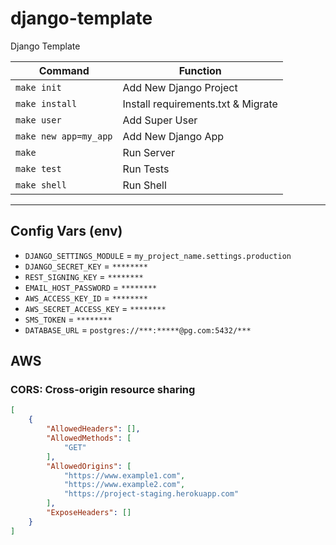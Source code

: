 # django-template
Django Template


| Command               | Function                           |
| --------------------- | ---------------------------------- |
| `make init`           | Add New Django Project             |
| `make install`        | Install requirements.txt & Migrate |
| `make user`           | Add Super User                     |
| `make new app=my_app` | Add New Django App                 |
| `make`                | Run Server                         |
| `make test`           | Run Tests                          |
| `make shell`          | Run Shell                          |


---


## Config Vars (env)
- `DJANGO_SETTINGS_MODULE` = `my_project_name.settings.production`
- `DJANGO_SECRET_KEY` = `********`
- `REST_SIGNING_KEY` = `********`
- `EMAIL_HOST_PASSWORD` = `********`
- `AWS_ACCESS_KEY_ID` = `********`
- `AWS_SECRET_ACCESS_KEY` = `********`
- `SMS_TOKEN` = `********`
- `DATABASE_URL` = `postgres://***:*****@pg.com:5432/***`


## AWS
### CORS: Cross-origin resource sharing
```json
[
    {
        "AllowedHeaders": [],
        "AllowedMethods": [
            "GET"
        ],
        "AllowedOrigins": [
            "https://www.example1.com",
            "https://www.example2.com",
            "https://project-staging.herokuapp.com"
        ],
        "ExposeHeaders": []
    }
]
```
